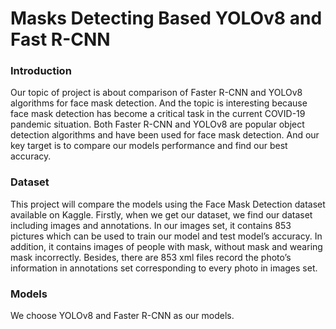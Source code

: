 # Masks Detecting Based YOLOv8 and Fast R-CNN

### Introduction

Our topic of project is about comparison of Faster R-CNN and YOLOv8 algorithms for face mask detection. And the topic is interesting because face mask detection has become a critical task in the current COVID-19 pandemic situation. Both Faster R-CNN and YOLOv8 are popular object detection algorithms and have been used for face mask detection. And our key target is to compare our models performance and find our best accuracy.

### Dataset

This project will compare the models using the Face Mask Detection dataset available on Kaggle. Firstly, when we get our dataset, we find our dataset including images and annotations. In our images set, it contains 853 pictures which can be used to train our model and test model’s accuracy. In addition, it contains images of people with mask, without mask and wearing mask incorrectly. Besides, there are 853 xml files record the photo’s information in annotations set corresponding to every photo in images set.

### Models

We choose YOLOv8 and Faster R-CNN as our models.

